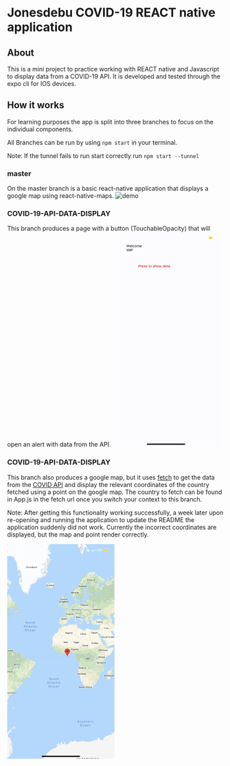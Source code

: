 # Jonesdebu COVID-19 REACT native application
## About
This is a mini project to practice working with REACT native and Javascript to display data from a COVID-19 API. It is developed and tested through the expo cli for IOS devices.

## How it works
For learning purposes the app is split into three branches to focus on the individual components.

All Branches can be run by using `npm start` in your terminal.

Note: If the tunnel fails to run start correctly run `npm start --tunnel`

### master
On the master branch is a basic react-native application that displays a google map using react-native-maps.
<img src="media/demo1.gif" alt="demo"
	title="demo1" width="250" height="500" />

### COVID-19-API-DATA-DISPLAY
This branch produces a page with a button (TouchableOpacity) that will open an alert with data from the API.
<img src="media/demo2.gif" alt="demo"
	title="demo1" width="250" height="500" />

### COVID-19-API-DATA-DISPLAY
This branch also produces a google map, but it uses [fetch](https://reactnative.dev/docs/network) to get the data from the [COVID API](https://covid19api.com/#details) and display the relevant coordinates of the country fetched using a point on the google map. The country to fetch can be found in App.js in the fetch url once you switch your context to this branch.

Note: After getting this functionality working successfully, a week later upon re-opening  and running the application to update the README the application suddenly did not work. Currently the incorrect coordinates are displayed, but the map and point render correctly.

<img src="media/demo3.PNG" alt="demo"
	title="demo1" width="250" height="500" />
